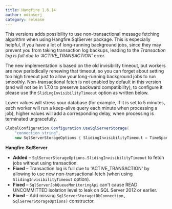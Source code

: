 ```yaml
---
title: Hangfire 1.6.14
author: odinserj
category: release
---
```


This versions adds possibility to use non-transactional message fetching algorithm when using Hangfire.SqlServer package. This is especially helpful, if you have a lot of long-running background jobs, since they may prevent you from taking transaction log backups, leading to the *Transaction log is full due to 'ACTIVE_TRANSACTION'* error.

The new implementation is based on the old invisibility timeout, but workers are now periodically renewing that timeout, so you can forget about setting too high timeout just to allow your long-running background jobs to run smoothly. Non-transactional fetch is not enabled by default in this version (and will not be in 1.7.0 to preserve backward compatibility), to configure it please use the `SlidingInvisibilityTimeout` option as written below. 

Lower values will stress your database (for example, if it is set to 5 minutes, each worker will run a keep-alive query each minute when processing a job), higher values will add a corresponding delay, when processing is terminated ungracefully.

```csharp
GlobalConfiguration.Configuration.UseSqlServerStorage(
    "connection_string", 
    new SqlServerStorageOptions { SlidingInvisibilityTimeout = TimeSpan.FromMinutes(5) });
```

**Hangfire.SqlServer**

* **Added** – `SqlServerStorageOptions.SlidingInvisibilityTimeout` to fetch jobs without using transaction.
* **Fixed** – Transaction log is full due to 'ACTIVE_TRANSACTION' by allowing to use new non-transactional fetch (when using `SlidingInvisibilityTimeout` option).
* **Fixed** – `SqlServerJobQueueMonitoringApi` can't cause READ UNCOMMITTED isolation level to leak on SQL Server 2012 or earlier. 
* **Fixed** – Add missing `SqlServerStorage(DbConnection, SqlServerStorageOptions)` constructor.
